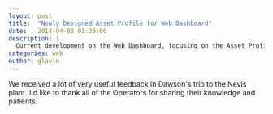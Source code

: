 ```yaml
---
layout: post
title:  "Newly Designed Asset Profile for Web Dashboard"
date:   2014-04-03 01:30:00
description: |
  Current development on the Web Dashboard, focusing on the Asset Profile.
categories: web
author: glavin
---
```


We received a lot of very useful feedback in Dawson's trip to the Nevis plant.
I'd like to thank all of the Operators for sharing their knowledge and patients.
